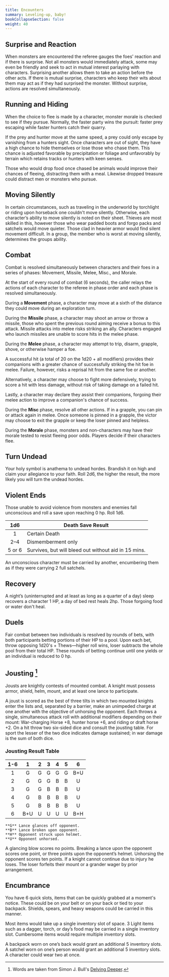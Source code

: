 ```yaml
---
title: Encounters
summary: Leveling-up, baby!
bookCollapseSection: false
weight: 40
---
```


## Surprise and Reaction
When monsters are encountered the referee gauges the foes' reaction and if there is surprise. Not all monsters would immediately attack, some may even be friendly and seek to act in mutual interest parlaying with characters. Surprising another allows them to take an action before the other acts. If there is mutual surprise, characters who keep their wits about them may act as if they had surprised the monster. Without surprise, actions are resolved simultaneously.  

## Running and Hiding

When the choice to flee is made by a character, monster morale is checked to see if they pursue. Normally, the faster party wins the pursuit: faster prey escaping while faster hunters catch their quarry.

If the prey and hunter move at the same speed, a prey could only escape by vanishing from a hunters sight. Once characters are out of sight, they have a high chance to hide themselves or lose those who chase them. This chance is adjusted favorable by precipitation or foliage and unfavorably by terrain which retains tracks or hunters with keen senses.

Those who would drop food once chased be animals would improve their chances of fleeing, distracting them with a meal. Likewise dropped treasure could distract men or monsters who pursue.

## Moving Silently

In certain circumstances, such as traveling in the underworld by torchlight or riding upon horseback one couldn't move silently. Otherwise, each character’s ability to move silently is noted on their sheet. Thieves are most skilled in this, however those who wear padded boots and forgo packs and satchels would move quieter. Those clad in heavier armor would find silent movement difficult. In a group, the member who is worst at moving silently, determines the groups ability.

## Combat

Combat is resolved simultaneously between characters and their foes in a series of phases: Movement, Missile, Melee, Misc., and Morale.

At the start of every round of combat (6 seconds), the caller relays the actions of each character to the referee in phase order and each phase is resolved simultaneously.

During a **Movement** phase, a character may move at a sixth of the distance they could move during an exploration turn.

During the **Missile** phase, a character may shoot an arrow or throw a missile, those who spent the previous round aiming receive a bonus to this attack. Missile attacks into melee risks striking an ally. Characters engaged who launch missiles are unable to score hits in the melee phase.

During the **Melee** phase, a character may attempt to trip, disarm, grapple, shove, or otherwise hamper a foe.

A successful hit (a total of 20 on the 1d20 + all modifiers) provides their companions with a greater chance of successfully striking the hit foe in melee. Failure, however, risks a reprisal hit from the same foe or another.

Alternatively, a character may choose to fight more defensively, trying to score a hit with less damage, without risk of taking damage on a failed hit.

Lastly, a character may declare they assist their companions, forgoing their melee action to improve a companion's chance of success.

During the **Misc** phase, resolve all other actions. If in a grapple, you can pin or attack again in melee. Once someone is pinned in a grapple, the victor may choose to exit the grapple or keep the loser pinned and helpless.

During the **Morale** phase, monsters and non-characters may have their morale tested to resist fleeing poor odds. Players decide if their characters flee.

## Turn Undead

Your holy symbol is anathema to undead hordes. Brandish it on high and claim your allegiance to your faith. Roll 2d6, the higher the result, the more likely you will turn the undead hordes.

## Violent Ends

Those unable to avoid violence from monsters and enemies fall unconscious and roll a save upon reaching 0 hp. Roll 1d6.

|  1d6   | Death Save Result                                    |
|:------:| ---------------------------------------------------- |
|   1    | Certain Death                                        |
|  2–4   | Dismemberment only                                   |
| 5 or 6 | Survives, but will bleed out without aid in 15 mins. |

An unconscious character must be carried by another, encumbering them as if they were carrying 2 full satchels.

## Recovery

A night’s (uninterrupted and at least as long as a quarter of a day) sleep recovers a character 1 HP, a day of bed rest heals 2hp. Those forgoing food or water don't heal.

## Duels

Fair combat between two individuals is resolved by rounds of bets, with both participants betting portions of their HP to a pool. Upon each bet, throw opposing 1d20's + Thews—higher roll wins, loser subtracts the whole pool from their total HP. These rounds of betting continue until one yields or an individual is reduced to 0 hp.

## Jousting [^1]

Jousts are knightly contests of mounted combat. A knight must possess armor, shield, helm, mount, and at least one lance to participate.

A joust is scored as the best of three tilts in which two mounted knights enter the lists and, separated by a barrier, make an unimpeded charge at one another with the objective of unhorsing the opponent. Each throws a single, simultaneous attack roll with additional modifiers depending on their mount: War-charging Horse +8, hunter horse +6, and riding or draft horse +2. On a hit throw two six-sided dice and consult the jousting table. For sport the lesser of the two dice indicates damage sustained; in war damage is the sum of both dice.

### Jousting Result Table

| 1-6 |  1  |  2  |  3  |  4  |  5  |  6  |
|:---:|:---:|:---:|:---:|:---:|:---:|:---:|
|  1  |  G  |  G  |  G  |  G  |  G  | B+U |
|  2  |  G  |  G  |  G  |  B  |  B  |  U  |
|  3  |  G  |  G  |  B  |  B  |  B  |  U  |
|  4  |  G  |  B  |  B  |  B  |  B  |  U  |
|  5  |  G  |  B  |  B  |  B  |  B  |  U  |
|  6  | B+U |  U  |  U  |  U  |  U  | B+H |

```
**G** Lance glances off opponent.
**B** Lance broken upon opponent.
**H** Opponent struck upon helmet.
**U** Opponent unhorsed.
```

A glancing blow scores no points. Breaking a lance upon the opponent scores one point, or three points upon the opponent’s helmet. Unhorsing the opponent scores ten points. If a knight cannot continue due to injury he loses. The loser forfeits their mount or a grander wager by prior arrangement.

## Encumbrance

You have 6 quick slots, items that can be quickly grabbed at a moment's notice. These could be on your belt or on your back or tied to your backpack. Shields, spears, and heavy weapons could be carried in this manner.

Most items would take up a single inventory slot of space. 3 Light items such as a dagger, torch, or day’s food may be carried in a single inventory slot. Cumbersome items would require multiple inventory slots.

A backpack worn on one’s back would grant an additional 5 inventory slots. A satchel worn on one’s person would grant an additional 5 inventory slots. A character could wear two at once.

[^1]: Words are taken from Simon J. Bull's [Delving Deeper](https://ddo.immersiveink.com/dd.html#jousting).